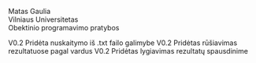 Matas Gaulia <br/>
Vilniaus Universitetas <br/>
Obektinio programavimo pratybos


V0.2 Pridėta nuskaitymo iš .txt failo galimybe
V0.2 Pridėtas rūšiavimas rezultatuose pagal vardus
V0.2 Pridėtas lygiavimas rezultatų spausdinime
